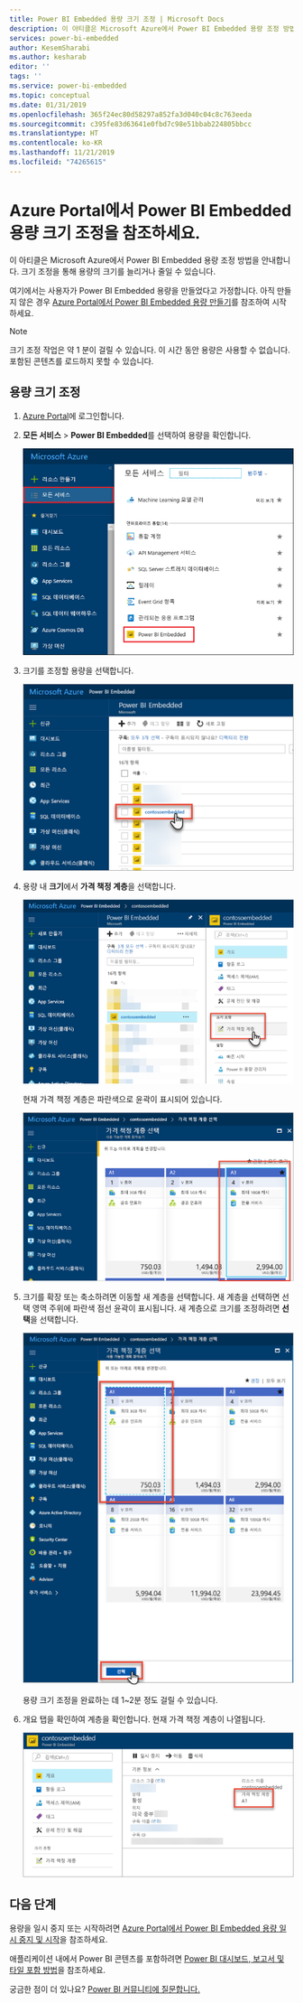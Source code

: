 ```yaml
---
title: Power BI Embedded 용량 크기 조정 | Microsoft Docs
description: 이 아티클은 Microsoft Azure에서 Power BI Embedded 용량 조정 방법을 안내합니다.
services: power-bi-embedded
author: KesemSharabi
ms.author: kesharab
editor: ''
tags: ''
ms.service: power-bi-embedded
ms.topic: conceptual
ms.date: 01/31/2019
ms.openlocfilehash: 365f24ec80d58297a852fa3d040c04c8c763eeda
ms.sourcegitcommit: c395fe83d63641e0fbd7c98e51bbab224805bbcc
ms.translationtype: HT
ms.contentlocale: ko-KR
ms.lasthandoff: 11/21/2019
ms.locfileid: "74265615"
---
```

# <a name="scale-your-power-bi-embedded-capacity-in-the-azure-portal"></a>Azure Portal에서 Power BI Embedded 용량 크기 조정을 참조하세요.

이 아티클은 Microsoft Azure에서 Power BI Embedded 용량 조정 방법을 안내합니다. 크기 조정을 통해 용량의 크기를 늘리거나 줄일 수 있습니다.

여기에서는 사용자가 Power BI Embedded 용량을 만들었다고 가정합니다. 아직 만들지 않은 경우 [Azure Portal에서 Power BI Embedded 용량 만들기](azure-pbie-create-capacity.md)를 참조하여 시작하세요.

> [!NOTE]
> 크기 조정 작업은 약 1 분이 걸릴 수 있습니다. 이 시간 동안 용량은 사용할 수 없습니다. 포함된 콘텐츠를 로드하지 못할 수 있습니다.

## <a name="scale-a-capacity"></a>용량 크기 조정

1. [Azure Portal](https://portal.azure.com/)에 로그인합니다.

2. **모든 서비스** > **Power BI Embedded**를 선택하여 용량을 확인합니다.

    ![Azure Portal 내 모든 서비스](media/azure-pbie-scale-capacity/azure-portal-more-services.png)

3. 크기를 조정할 용량을 선택합니다.

    ![Azure Portal 내 Power BI Embedded 용량](media/azure-pbie-scale-capacity/azure-portal-capacity-list.png)

4. 용량 내 **크기**에서 **가격 책정 계층**을 선택합니다.

    ![크기의 가격 책정 계층](media/azure-pbie-scale-capacity/azure-portal-scale-pricing-tier.png)

    현재 가격 책정 계층은 파란색으로 윤곽이 표시되어 있습니다.

    ![파란색으로 윤곽이 표시된 현재 가격 책정 계층](media/azure-pbie-scale-capacity/azure-portal-current-tier.png)

5. 크기를 확장 또는 축소하려면 이동할 새 계층을 선택합니다. 새 계층을 선택하면 선택 영역 주위에 파란색 점선 윤곽이 표시됩니다. 새 계층으로 크기를 조정하려면 **선택**을 선택합니다.

    ![새 계층 선택](media/azure-pbie-scale-capacity/azure-portal-select-new-tier.png)

    용량 크기 조정을 완료하는 데 1~2분 정도 걸릴 수 있습니다.

6. 개요 탭을 확인하여 계층을 확인합니다. 현재 가격 책정 계층이 나열됩니다.

    ![현재 계층 확인](media/azure-pbie-scale-capacity/azure-portal-confirm-tier.png)

## <a name="next-steps"></a>다음 단계

용량을 일시 중지 또는 시작하려면 [Azure Portal에서 Power BI Embedded 용량 일시 중지 및 시작](azure-pbie-pause-start.md)을 참조하세요.

애플리케이션 내에서 Power BI 콘텐츠를 포함하려면 [Power BI 대시보드, 보고서 및 타일 포함 방법](https://powerbi.microsoft.com/documentation/powerbi-developer-embedding-content/)을 참조하세요.

궁금한 점이 더 있나요? [Power BI 커뮤니티에 질문합니다.](https://community.powerbi.com/)
